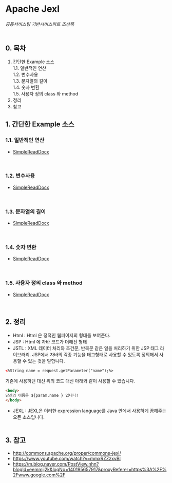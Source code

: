 # Apache Jexl
###### 공통서비스팀 기반서비스파트 조상묵 <br><br>

## 0. 목차
1. 간단한 Example 소스<br>
1.1. 일반적인 연산<br>
1.2. 변수사용<br>
1.3. 문자열의 길이<br>
1.4. 숫자 변환<br>
1.5. 사용자 정의 class 와 method<br>
2. 정리<br>
3. 참고<br>

## 1. 간단한 Example 소스
### 1.1. 일반적인 연산
- [SimpleReadDocx](Apache_JEXL/src/test/sample1.java)<br>
<br>

### 1.2. 변수사용
- [SimpleReadDocx](Apache_JEXL/src/test/sample2.java)<br>
<br>

### 1.3. 문자열의 길이
- [SimpleReadDocx](Apache_JEXL/src/test/sample3.java)<br>
<br>

### 1.4. 숫자 변환
- [SimpleReadDocx](Apache_JEXL/src/test/sample4.java)<br>
<br>

### 1.5. 사용자 정의 class 와 method
- [SimpleReadDocx](Apache_JEXL/src/test/sample5.java)<br>
<br>

## 2. 정리
- Html : Html 은 정적인 웹피이지의 형태를 보여준다.
- JSP : Html 에 자바 코드가 더해진 형태
- JSTL : XML 데이터 처리와 조건문, 반복문 같은 일을 처리하기 위한 JSP 태그 라이브러리. JSP에서 자바의 각종 기능을 태그형태로 사용할 수 있도록 정의해서 사용할 수 있는 것을 말합니다.
```html
<%String name = request.getParameter("name");%>
```
기존에 사용하던 대신 위의 코드 대신 아래와 같이 사용할 수 있습니다.
```html
<body>
당신의 이름은 ${param.name } 입니다! 
</body>
```
- JEXL : JEXL은 이러한 expression language를 Java 안에서 사용하게 끔해주는 오픈 소스입니다. 
<br><br>

## 3. 참고
- http://commons.apache.org/proper/commons-jexl/
- https://www.youtube.com/watch?v=mmxRZZzxvBI
- https://m.blog.naver.com/PostView.nhn?blogId=eemmjj2k&logNo=140195657917&proxyReferer=https%3A%2F%2Fwww.google.com%2F